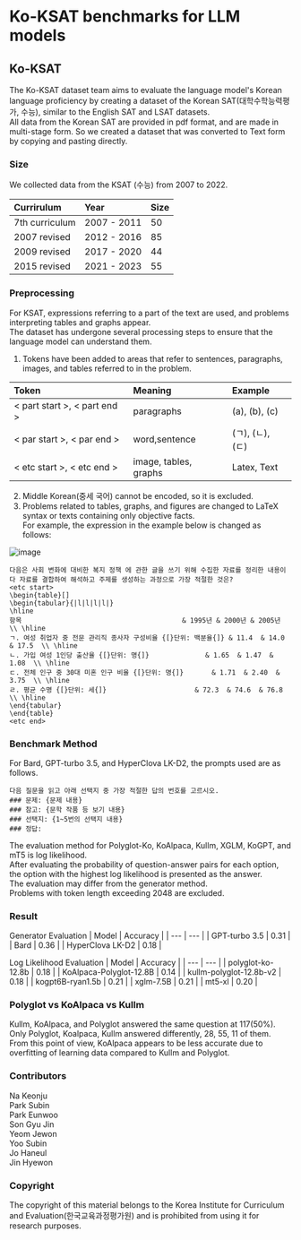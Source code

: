 # Ko-KSAT benchmarks for LLM models

## Ko-KSAT

The Ko-KSAT dataset team aims to evaluate the language model's Korean language proficiency by creating a dataset of the Korean SAT(대학수학능력평가, 수능), similar to the English SAT and LSAT datasets.  
All data from the Korean SAT are provided in pdf format, and are made in multi-stage form. So we created a dataset that was converted to Text form by copying and pasting directly.   

### Size

We collected data from the KSAT (수능) from 2007 to 2022.   
  
| Currirulum     | Year        |Size        |
| :------------- | :---------- |:----------|
| 7th curriculum | 2007 - 2011 |50        |
| 2007 revised   | 2012 - 2016 |85        |
| 2009 revised   | 2017 - 2020 |44        |
| 2015 revised   | 2021 - 2023 |55        |

### Preprocessing

For KSAT, expressions referring to a part of the text are used, and problems interpreting tables and graphs appear.  
The dataset has undergone several processing steps to ensure that the language model can understand them.

1. Tokens have been added to areas that refer to sentences, paragraphs, images, and tables referred to in the problem.

| Token                    | Meaning               | Example       |
| :----------------------- | :-------------------- | :------------ |
| < part start >, < part end > | paragraphs            | (a), (b), (c) |
| < par start >, < par end >   | word,sentence         | (ㄱ), (ㄴ), (ㄷ) |
| < etc start >, < etc end > | image, tables, graphs | Latex, Text   |


2. Middle Korean(중세 국어) cannot be encoded, so it is excluded.  
3. Problems related to tables, graphs, and figures are changed to LaTeX syntax or texts containing only objective facts.  
   For example, the expression in the example below is changed as follows:  

![image](https://github.com/keonju2/fingen/assets/54880474/d727dbab-884e-4234-bc98-9e0dd5ced4e0)

```
다음은 사회 변화에 대비한 복지 정책 에 관한 글을 쓰기 위해 수집한 자료를 정리한 내용이다 자료를 결합하여 해석하고 주제를 생성하는 과정으로 가장 적절한 것은?
<etc start>
\begin{table}[]
\begin{tabular}{|l|l|l|l|}
\hline
항목                                        & 1995년 & 2000년 & 2005년 \\ \hline
ㄱ. 여성 취업자 중 전문 관리직 종사자 구성비율 {[}단위: 백분율{]} & 11.4  & 14.0  & 17.5  \\ \hline
ㄴ. 가입 여성 1인당 출산율 {[}단위: 명{]}              & 1.65  & 1.47  & 1.08  \\ \hline
ㄷ. 전체 인구 중 30대 미혼 인구 비율 {[}단위: 명{]}       & 1.71  & 2.40  & 3.75  \\ \hline
ㄹ. 평균 수명 {[}단위: 세{]}                      & 72.3  & 74.6  & 76.8  \\ \hline
\end{tabular}
\end{table}
<etc end>
```
### Benchmark Method
For Bard, GPT-turbo 3.5, and HyperClova LK-D2, the prompts used are as follows.
```
다음 질문을 읽고 아래 선택지 중 가장 적절한 답의 번호를 고르시오.
### 문제: {문제 내용}
### 참고: {문학 작품 등 보기 내용}
### 선택지: {1~5번의 선택지 내용}
### 정답:
```
The evaluation method for Polyglot-Ko, KoAlpaca, Kullm, XGLM, KoGPT, and mT5 is log likelihood.   
After evaluating the probability of question-answer pairs for each option, the option with the highest log likelihood is presented as the answer.   
The evaluation may differ from the generator method.  
Problems with token length exceeding 2048 are excluded.  


### Result
Generator Evaluation
| Model | Accuracy |
| --- | --- |
| GPT-turbo 3.5 | 0.31 |
| Bard | 0.36 |
| HyperClova LK-D2 | 0.18 |

Log Likelihood Evaluation
| Model | Accuracy |
| --- | --- |
| polyglot-ko-12.8b | 0.18 |
| KoAlpaca-Polyglot-12.8B | 0.14 |
| kullm-polyglot-12.8b-v2 | 0.18 |
| kogpt6B-ryan1.5b | 0.21 |
| xglm-7.5B | 0.21 |
| mt5-xl | 0.20 |

### Polyglot vs KoAlpaca  vs Kullm  

Kullm, KoAlpaca, and Polyglot answered the same question at 117(50%).   
Only Polyglot, Koalpaca, Kullm answered differently, 28, 55, 11 of them.  
From this point of view, KoAlpaca appears to be less accurate due to overfitting of learning data compared to Kullm and Polyglot.  

### Contributors 
Na Keonju  
Park Subin  
Park Eunwoo  
Son Gyu Jin  
Yeom Jewon   
Yoo Subin   
Jo Haneul  
Jin Hyewon  

### Copyright
The copyright of this material belongs to the Korea Institute for Curriculum and Evaluation(한국교육과정평가원) and is prohibited from using it for research purposes.
